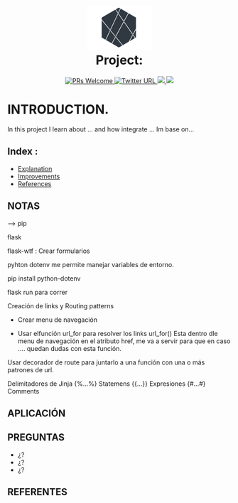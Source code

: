 <h1 align="center">
  <img src="images/logo.png">
  <br/>
  Project: 
  <br>
</h1>

<p align="center">
  <a href="http://makeapullrequest.com">
    <img src="https://img.shields.io/badge/PRs-welcome-brightgreen.svg?style=flat-square" alt="PRs Welcome">
    </a>
   <a href="https://twitter.com/Alejandrosin_" >
    <img alt="Twitter URL" src="https://img.shields.io/twitter/url?style=social&url=https%3A%2F%2Ftwitter.com%2FAlejandrosin_">
  </a>
  <a href="https://github.com/Alejandro-sin?tab=followers">
    <img src="https://img.shields.io/github/followers/Alejandro-sin?tab=followers?style=social">
  </a>
  <a href="">
    <img src="https://img.shields.io/badge/NoteBooks-blue.svg?style=flat-square">
  </a>
</p>


# INTRODUCTION.

In this project I learn about ...  and how integrate ...
Im base on... 

## **Index** :

<ul>
      <li><a href="#Explanation"> Explanation</a></li>
      <li><a href="#Improvements"> Improvements</a></li>
      <li><a href="#References"> References</a></li>
</ul>






## NOTAS

—> pip

flask

flask-wtf : Crear formularios

pyhton dotenv me permite manejar variables de entorno.

pip install python-dotenv

flask run para correr



Creación de links y Routing patterns

* Crear menu de navegación

* Usar elfunción url_for para resolver los links
url_for() Esta dentro dle menu de navegación en el atributo href, me va a servir para que en caso
.... quedan dudas con esta función.


Usar decorador de route para juntarlo a una función con una o más patrones de url.

Delimitadores de Jinja 
{%...%} Statemens
{{...}} Expresiones
{#...#} Comments



## APLICACIÓN

## PREGUNTAS

- ¿?
- ¿?
- ¿?

## REFERENTES










